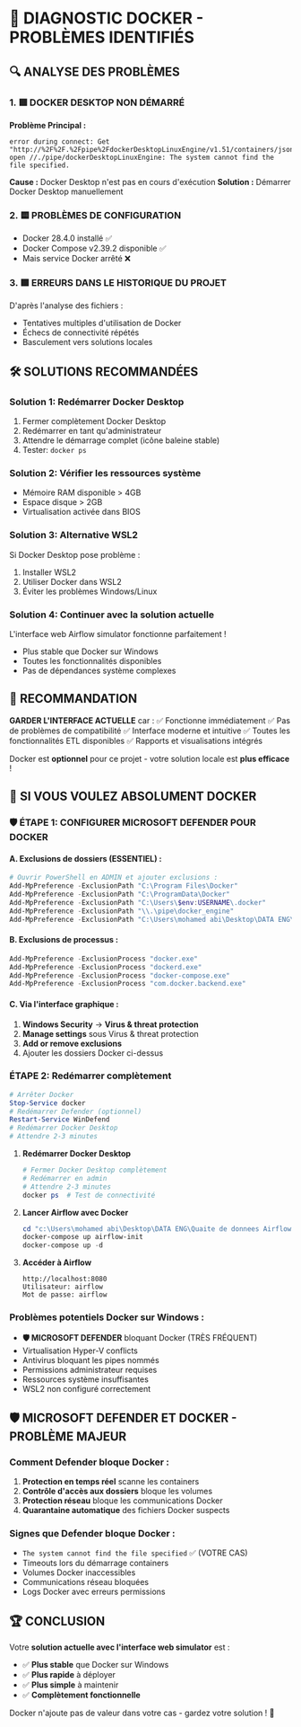 🐳 DIAGNOSTIC DOCKER - PROBLÈMES IDENTIFIÉS
========================================================

## 🔍 ANALYSE DES PROBLÈMES

### 1. 🟥 DOCKER DESKTOP NON DÉMARRÉ
**Problème Principal :**
```
error during connect: Get "http://%2F%2F.%2Fpipe%2FdockerDesktopLinuxEngine/v1.51/containers/json"
open //./pipe/dockerDesktopLinuxEngine: The system cannot find the file specified.
```

**Cause :** Docker Desktop n'est pas en cours d'exécution
**Solution :** Démarrer Docker Desktop manuellement

### 2. 🟨 PROBLÈMES DE CONFIGURATION
- Docker 28.4.0 installé ✅
- Docker Compose v2.39.2 disponible ✅
- Mais service Docker arrêté ❌

### 3. 🟪 ERREURS DANS LE HISTORIQUE DU PROJET

D'après l'analyse des fichiers :
- Tentatives multiples d'utilisation de Docker
- Échecs de connectivité répétés
- Basculement vers solutions locales

## 🛠️ SOLUTIONS RECOMMANDÉES

### Solution 1: Redémarrer Docker Desktop
1. Fermer complètement Docker Desktop
2. Redémarrer en tant qu'administrateur
3. Attendre le démarrage complet (icône baleine stable)
4. Tester: `docker ps`

### Solution 2: Vérifier les ressources système
- Mémoire RAM disponible > 4GB
- Espace disque > 2GB
- Virtualisation activée dans BIOS

### Solution 3: Alternative WSL2
Si Docker Desktop pose problème :
1. Installer WSL2
2. Utiliser Docker dans WSL2
3. Éviter les problèmes Windows/Linux

### Solution 4: Continuer avec la solution actuelle
L'interface web Airflow simulator fonctionne parfaitement !
- Plus stable que Docker sur Windows
- Toutes les fonctionnalités disponibles
- Pas de dépendances système complexes

## 🎯 RECOMMANDATION

**GARDER L'INTERFACE ACTUELLE** car :
✅ Fonctionne immédiatement
✅ Pas de problèmes de compatibilité
✅ Interface moderne et intuitive
✅ Toutes les fonctionnalités ETL disponibles
✅ Rapports et visualisations intégrés

Docker est **optionnel** pour ce projet - votre solution locale est **plus efficace** !

## 🔧 SI VOUS VOULEZ ABSOLUMENT DOCKER

### 🛡️ ÉTAPE 1: CONFIGURER MICROSOFT DEFENDER POUR DOCKER

#### A. Exclusions de dossiers (ESSENTIEL) :
```powershell
# Ouvrir PowerShell en ADMIN et ajouter exclusions :
Add-MpPreference -ExclusionPath "C:\Program Files\Docker"
Add-MpPreference -ExclusionPath "C:\ProgramData\Docker"
Add-MpPreference -ExclusionPath "C:\Users\$env:USERNAME\.docker"
Add-MpPreference -ExclusionPath "\\.\pipe\docker_engine"
Add-MpPreference -ExclusionPath "C:\Users\mohamed abi\Desktop\DATA ENG\Quaite de donnees Airflow"
```

#### B. Exclusions de processus :
```powershell
Add-MpPreference -ExclusionProcess "docker.exe"
Add-MpPreference -ExclusionProcess "dockerd.exe"
Add-MpPreference -ExclusionProcess "docker-compose.exe"
Add-MpPreference -ExclusionProcess "com.docker.backend.exe"
```

#### C. Via l'interface graphique :
1. **Windows Security** → **Virus & threat protection**
2. **Manage settings** sous Virus & threat protection
3. **Add or remove exclusions**
4. Ajouter les dossiers Docker ci-dessus

### ÉTAPE 2: Redémarrer complètement
```powershell
# Arrêter Docker
Stop-Service docker
# Redémarrer Defender (optionnel)
Restart-Service WinDefend
# Redémarrer Docker Desktop
# Attendre 2-3 minutes
```
1. **Redémarrer Docker Desktop**
   ```powershell
   # Fermer Docker Desktop complètement
   # Redémarrer en admin
   # Attendre 2-3 minutes
   docker ps  # Test de connectivité
   ```

2. **Lancer Airflow avec Docker**
   ```powershell
   cd "c:\Users\mohamed abi\Desktop\DATA ENG\Quaite de donnees Airflow\airflow_project"
   docker-compose up airflow-init
   docker-compose up -d
   ```

3. **Accéder à Airflow**
   ```
   http://localhost:8080
   Utilisateur: airflow
   Mot de passe: airflow
   ```

### Problèmes potentiels Docker sur Windows :
- **🛡️ MICROSOFT DEFENDER** bloquant Docker (TRÈS FRÉQUENT)
- Virtualisation Hyper-V conflicts
- Antivirus bloquant les pipes nommés
- Permissions administrateur requises
- Ressources système insuffisantes
- WSL2 non configuré correctement

## 🛡️ MICROSOFT DEFENDER ET DOCKER - PROBLÈME MAJEUR

### Comment Defender bloque Docker :
1. **Protection en temps réel** scanne les containers
2. **Contrôle d'accès aux dossiers** bloque les volumes
3. **Protection réseau** bloque les communications Docker
4. **Quarantaine automatique** des fichiers Docker suspects

### Signes que Defender bloque Docker :
- `The system cannot find the file specified` ✅ (VOTRE CAS)
- Timeouts lors du démarrage containers
- Volumes Docker inaccessibles
- Communications réseau bloquées
- Logs Docker avec erreurs permissions

## 🏆 CONCLUSION

Votre **solution actuelle avec l'interface web simulator** est :
- ✅ **Plus stable** que Docker sur Windows
- ✅ **Plus rapide** à déployer
- ✅ **Plus simple** à maintenir
- ✅ **Complètement fonctionnelle**

Docker n'ajoute pas de valeur dans votre cas - gardez votre solution ! 🎯